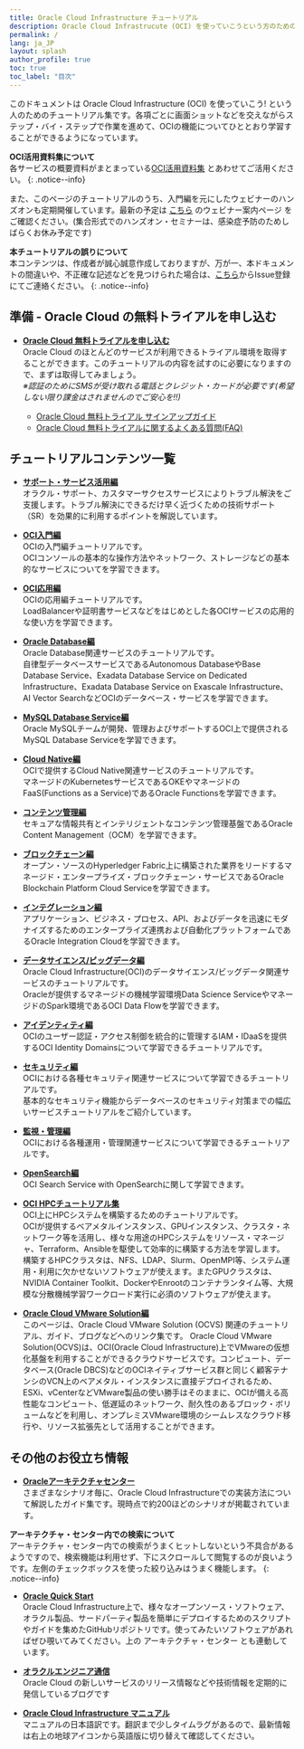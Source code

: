 ```yaml
---
title: Oracle Cloud Infrastructure チュートリアル
description: Oracle Cloud Infrastrucute (OCI) を使っていこうという方のためのチュートリアル集です。初心者の方でも進められるように、画面ショットを交えながら OCI について学習できるようになっています。
permalink: /
lang: ja_JP
layout: splash
author_profile: true
toc: true
toc_label: "目次"
---
```


このドキュメントは Oracle Cloud Infrastructure (OCI) を使っていこう! という人のためのチュートリアル集です。各項ごとに画面ショットなどを交えながらステップ・バイ・ステップで作業を進めて、OCIの機能についてひととおり学習することができるようになっています。

**OCI活用資料集について**  
各サービスの概要資料がまとまっている[OCI活用資料集](https://oracle-japan.github.io/ocidocs/) とあわせてご活用ください。
{: .notice--info}

また、このページのチュートリアルのうち、入門編を元にしたウェビナーのハンズオンも定期開催しています。最新の予定は [こちら](https://go.oracle.com/LP=93447?elqCampaignId=248187#xd_co_f=OTIyMTZlYzQtNGMxMi00YzY2LTg1ZTQtNTVkMGJkOTUwMGY0~) のウェビナー案内ページ をご確認ください。(集合形式でのハンズオン・セミナーは、感染症予防のためしばらくお休み予定です)

**本チュートリアルの誤りについて**  
本コンテンツは、作成者が誠心誠意作成しておりますが、万が一、本ドキュメントの間違いや、不正確な記述などを見つけられた場合は、[こちら](https://github.com/oracle-japan/ocitutorials/issues)からIssue登録にてご連絡ください。
{: .notice--info}

## 準備 - Oracle Cloud の無料トライアルを申し込む
- **[Oracle Cloud 無料トライアルを申し込む](https://cloud.oracle.com/ja_JP/tryit)**  
  Oracle Cloud のほとんどのサービスが利用できるトライアル環境を取得することができます。このチュートリアルの内容を試すのに必要になりますので、まずは取得してみましょう。  
  *※認証のためにSMSが受け取れる電話とクレジット・カードが必要です(希望しない限り課金はされませんのでご安心を!!)*

  - [Oracle Cloud 無料トライアル サインアップガイド](https://faq.oracle.co.jp/app/answers/detail/a_id/6492)  
  - [Oracle Cloud 無料トライアルに関するよくある質問(FAQ)](https://www.oracle.com/jp/cloud/free/faq/)  

## チュートリアルコンテンツ一覧

- **[サポート・サービス活用編](/ocitutorials/support-service/)**  
オラクル・サポート、カスタマーサクセスサービスによりトラブル解決をご支援します。トラブル解決にできるだけ早く近づくための技術サポート（SR）を効果的に利用するポイントを解説しています。

- **[OCI入門編](/ocitutorials/beginners/)**  
OCIの入門編チュートリアルです。  
OCIコンソールの基本的な操作方法やネットワーク、ストレージなどの基本的なサービスについてを学習できます。

- **[OCI応用編](/ocitutorials/intermediates/)**  
OCIの応用編チュートリアルです。  
LoadBalancerや証明書サービスなどをはじめとした各OCIサービスの応用的な使い方を学習できます。　　

- **[Oracle Database編](/ocitutorials/database)**  
Oracle Database関連サービスのチュートリアルです。  
自律型データベースサービスであるAutonomous DatabaseやBase Database Service、Exadata Database Service on Dedicated Infrastructure、Exadata Database Service on Exascale Infrastructure、AI Vector SearchなどOCIのデータベース・サービスを学習できます。

- **[MySQL Database Service編](/ocitutorials/mysql/)**  
Oracle MySQLチームが開発、管理およびサポートするOCI上で提供されるMySQL Database Serviceを学習できます。

- **[Cloud Native編](/ocitutorials/cloud-native/)**  
OCIで提供するCloud Native関連サービスのチュートリアルです。    
マネージドのKubernetesサービスであるOKEやマネージドのFaaS(Functions as a Service)であるOracle Functionsを学習できます。

- **[コンテンツ管理編](/ocitutorials/content-management/)**  
セキュアな情報共有とインテリジェントなコンテンツ管理基盤であるOracle Content Management（OCM）を学習できます。

- **[ブロックチェーン編](/ocitutorials/blockchain/)**  
オープン・ソースのHyperledger Fabric上に構築された業界をリードするマネージド・エンタープライズ・ブロックチェーン・サービスであるOracle Blockchain Platform Cloud Serviceを学習できます。

- **[インテグレーション編](/ocitutorials/integration/)**  
アプリケーション、ビジネス・プロセス、API、およびデータを迅速にモダナイズするためのエンタープライズ連携および自動化プラットフォームであるOracle Integration Cloudを学習できます。

- **[データサイエンス/ビッグデータ編](/ocitutorials/datascience/)**  
Oracle Cloud Infrastructure(OCI)のデータサイエンス/ビッグデータ関連サービスのチュートリアルです。  
Oracleが提供するマネージドの機械学習環境Data Science ServiceやマネージドのSpark環境であるOCI Data Flowを学習できます。 

- **[アイデンティティ編](/ocitutorials/identity/)**  
OCIのユーザー認証・アクセス制御を統合的に管理するIAM・IDaaSを提供するOCI Identity Domainsについて学習できるチュートリアルです。

- **[セキュリティ編](/ocitutorials/security/)**  
OCIにおける各種セキュリティ関連サービスについて学習できるチュートリアルです。  
基本的なセキュリティ機能からデータベースのセキュリティ対策までの幅広いサービスチュートリアルをご紹介しています。

- **[監視・管理編](/ocitutorials/management/)**  
OCIにおける各種運用・管理関連サービスについて学習できるチュートリアルです。

- **[OpenSearch編](/ocitutorials/opensearch/)**  
OCI Search Service with OpenSearchに関して学習できます。

- **[OCI HPCチュートリアル集](/ocitutorials/hpc/#1-oci-hpcチュートリアル集)**  
OCI上にHPCシステムを構築するためのチュートリアルです。  
OCIが提供するベアメタルインスタンス、GPUインスタンス、クラスタ・ネットワーク等を活用し、様々な用途のHPCシステムをリソース・マネージャ、Terraform、Ansibleを駆使して効率的に構築する方法を学習します。  
構築するHPCクラスタは、NFS、LDAP、Slurm、OpenMPI等、システム運用・利用に欠かせないソフトウェアが使えます。またGPUクラスタは、NVIDIA Container Toolkit、DockerやEnrootのコンテナランタイム等、大規模な分散機械学習ワークロード実行に必須のソフトウェアが使えます。

- **[Oracle Cloud VMware Solution編](/ocitutorials/vmware/)**  
このページは、Oracle Cloud VMware Solution (OCVS) 関連のチュートリアル、ガイド、ブログなどへのリンク集です。
Oracle Cloud VMware Solution(OCVS)は、OCI(Oracle Cloud Infrastructure)上でVMwareの仮想化基盤を利用することができるクラウドサービスです。コンピュート、データベース(Oracle DBCS)などのOCIネイティブサービス群と同じく顧客テナンシのVCN上のベアメタル・インスタンスに直接デプロイされるため、ESXi、vCenterなどVMware製品の使い勝手はそのままに、OCIが備える高性能なコンピュート、低遅延のネットワーク、耐久性のあるブロック・ボリュームなどを利用し、オンプレミスVMware環境のシームレスなクラウド移行や、リソース拡張先として活用することができます。


## その他のお役立ち情報

- **[Oracleアーキテクチャセンター](https://docs.oracle.com/solutions/?lang=ja)**  
さまざまなシナリオ毎に、Oracle Cloud Infrastructureでの実装方法について解説したガイド集です。現時点で約200ほどのシナリオが掲載されています。

**アーキテクチャ・センター内での検索について**  
アーキテクチャ・センター内での検索がうまくヒットしないという不具合があるようですので、検索機能は利用せず、下にスクロールして閲覧するのが良いようです。左側のチェックボックスを使った絞り込みはうまく機能します。
{: .notice--info}

- **[Oracle Quick Start](https://github.com/oracle-quickstart)**  
Oracle Cloud Infrastructure上で、様々なオープンソース・ソフトウェア、オラクル製品、サードパーティ製品を簡単にデプロイするためのスクリプトやガイドを集めたGitHubリポジトリです。使ってみたいソフトウェアがあればぜひ覗いてみてください。上の アーキテクチャ・センター とも連動しています。

- **[オラクルエンジニア通信](https://blogs.oracle.com/oracle4engineer/)**  
Oracle Cloud の新しいサービスのリリース情報などや技術情報を定期的に発信しているブログです

- **[Oracle Cloud Infrastructure マニュアル](https://docs.cloud.oracle.com/ja-jp/iaas/Content/home.htm)**  
マニュアルの日本語訳です。翻訳まで少しタイムラグがあるので、最新情報は右上の地球アイコンから英語版に切り替えて確認してください。
